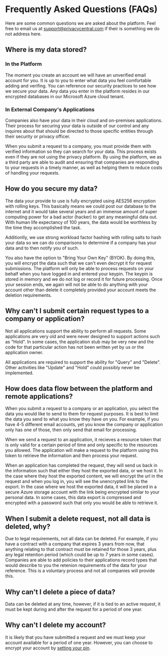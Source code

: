 # Frequently Asked Questions (FAQs)

Here are some common questions we are asked about the platform.  Feel free to email us at support@privacycentral.com if their is something we do not address here.

##  Where is my data stored?

### In the Platform

The moment you create an account we will have an unverified email account for you.  It is up to you to enter what data you feel comfortable adding and verifing.  You can reference our security practices to see how we secure your data.  Any data you enter in the platform resides in our encrypted databases in our Microsoft Azure cloud tenant.  

### In External Company's Applications

Companies also have your data in their cloud and on-premises applications.  Their process for securing your data is outside of our control and any inquires about that should be directed to those specific entities through their security or privacy officer.

When you submit a request to a company, you must provide them with verified information so they can search for your data.  This process exists even if they are not using the privacy platform.  By using the platform, we as a third party are able to audit and ensuring that companies are responding to your requests in a timely manner, as well as helping them to reduce costs of handling your requests.

##  How do you secure my data?

The data your provide to use is fully encrypted using AES256 encryption with rolling keys.  This basically means we could post our database to the internet and it would take several years and an immense amount of super computing power for a bad actor (hacker) to get any meaningful data out.  With human life expectancy of 100 years, the data would be worthless by the time they accomplished the task.

Additionlly, we use strong workload factor hashing with rolling salts to hash your data so we can do comparisons to determine if a company has your data and to then notify you of such.

You also have the option to "Bring Your Own Key" (BYOK).  By doing this, you will encrypt the data such that we can't even decrypt it for request submissions.  The platform will only be able to process requests on your behalf when you have logged in and entered your keypin.  The keypin is stored in memory and we do not log or record it for future processing.  Once your session ends, we again will not be able to do anything with your account other than delete it completely provided your account meets the deletion requirements.

##  Why can't I submit certain request types to a company or application?

Not all applications support the ability to perform all requests.  Some applications are very old and were never designed to support actions such as "Hold".  In some cases, the application stub may be very new and the code for that particular action has not been written yet by us or the application owner.

All applications are required to support the ability for "Query" and "Delete".  Other activities like "Update" and "Hold" could possibly never be implemented.

##  How does data flow between the platform and remote applications?

When you submit a request to a company or an application, you select the data you would like to send to them for request purposes.  It is best to limit the data you send to what you know they have on you.  For example, if you have 4-5 different email accounts, yet you know the company or application only has one of those, then only send that email for processing.

When we send a request to an application, it recieves a resource token that is only valid for a certain period of time and only specific to the resources you allowed.  The application will make a request to the platform using this token to retrieve the information and then process your request.

When an application has completed the request, they will send us back in the information such that either they host the exported data, or we host it.  In the case where they host the exported content, we will encrypt the url in the request and when you log in, you will see the unencrypted link to the export. In the case where we host the exported data, it will be placed in a secure Azure storage account with the link being encrypted similar to your personal data.  In some cases, this data export is compressed and encrypted with a password such that only you would be able to retrieve it.

##  When I submit a delete request, not all data is deleted, why?

Due to legal requirements, not all data can be deleted.  For example, if you have a contract with a company that expires 3 years from now, that anything relating to that contract must be retained for those 3 years, plus any legal retention period (which could be up to 7 years in some cases).  Companies are able to add policies to their applications record types that would describe to you the retenion requirements of the data for your reference.  This is a voluntary process and not all companies will provide this.

##  Why can't I delete a piece of data?

Data can be deleted at any time, however, if it is tied to an active request, it must be kept during and after the request for a period of one year.

##  Why can't I delete my account?

It is likely that you have submitted a request and we must keep your account available for a period of one year.  However, you can choose to encrypt your account by [setting your pin](SecuringData.md).